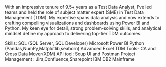 With an impressive tenure of 9.5+ years as a Test Data Analyst, I've led teams and held the role of subject matter expert (SME) in Test Data Management (TDM).
My expertise spans data analysis and now extends to crafting compelling visualizations and dashboards using Power BI and Python. 
My keen eye for detail, strong problem-solving skills, and analytical mindset define my approach to delivering top-tier TDM outcomes.

Skills: 
SQL (SQL Server, SQL Developer)
Microsoft Power BI
Python (Pandas,NumPy,Matplotlib,seaborn)
Advanced Excel
TDM Tools- CA and Cross Data Mover(XDM)
API tool: Soup UI and Postman
Project Management : Jira,Confluence,Sharepoint
IBM DB2 Mainframe
